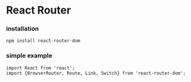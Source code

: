 # React Router

### installation 

`npm install react-router-dom`


### simple example 

```JSX
import React from 'react';
import {BrowserRouter, Route, Link, Switch} from 'react-router-dom';
``` 